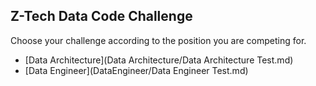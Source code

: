 ## Z-Tech Data Code Challenge

Choose your challenge according to the position you are competing for.


- [Data Architecture](Data Architecture/Data Architecture Test.md)
- [Data Engineer](DataEngineer/Data Engineer Test.md)

